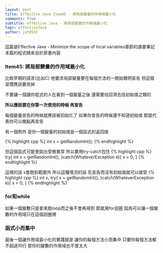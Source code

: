 ```yaml
---
layout: post
title: Effective Java Item45 - 將局部變量的作用域最小化
comments: True 
subtitle: effective java - 將局部變量的作用域最小化
tags: effectiveJava
author: jyt0532
---
```


這篇是Effective Java - Minimize the scope of local variables章節的讀書筆記 本篇的程式碼來自於原書內容

### Item45: 將局部變量的作用域最小化

比較早期的語言(比如C) 他要求局部變量要在每個方法的一開始聲明宣告 但這個習慣應該要改掉

不要讓一個讀你程式的人在看到一個變量之後 還需要往回滑去找初始值之類的 

**所以應該要在你第一次使用的時候 再宣告**

每個變量宣告的時候就應該被初始化了 如果你宣告的時候還不知道初始值 那就代表你可以晚點再宣告

有一個例外 是你一個變量的初始值是一個函式的返回值

{% highlight cpp %}
int x = getRandomInt();
{% endhighlight %}

但這個函式可能會拋出受檢異常 所以要用try-catch包住
{% highlight cpp %}
try{
  int x = getRandomInt();
}catch(WhateverException e){
  x = 0;
}
{% endhighlight %}

這樣的話 x會跑到範圍外 所以這種情況的話 先宣告而沒有初始值就可以接受
{% highlight cpp %}
int x;
try{
  x = getRandomInt();
}catch(WhateverException e){
  x = 0;
}
{% endhighlight %}

### for和while

如果一個變數只是拿來跑loop而之後不會再用到 那就用for迴圈
因為可以讓一個變數的作用域只在這個迴圈裡

### 函式小而集中

最後一個讓作用域最小化的實踐就是 讓你的每個方法小而集中 只要你每個方法都不超過10行 那你的變數的作用域也不會太大


